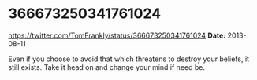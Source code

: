# 366673250341761024
https://twitter.com/TomFrankly/status/366673250341761024
**Date:** 2013-08-11

Even if you choose to avoid that which threatens to destroy your beliefs, it still exists. Take it head on and change your mind if need be.
